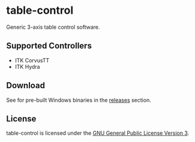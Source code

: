 # table-control

Generic 3-axis table control software.

## Supported Controllers

- ITK CorvusTT
- ITK Hydra

## Download

See for pre-built Windows binaries in the [releases](https://github.com/hephy-dd/table-control/releases) section.

## License

table-control is licensed under the [GNU General Public License Version 3](https://github.com/hephy-dd/table-control/tree/main/LICENSE).
